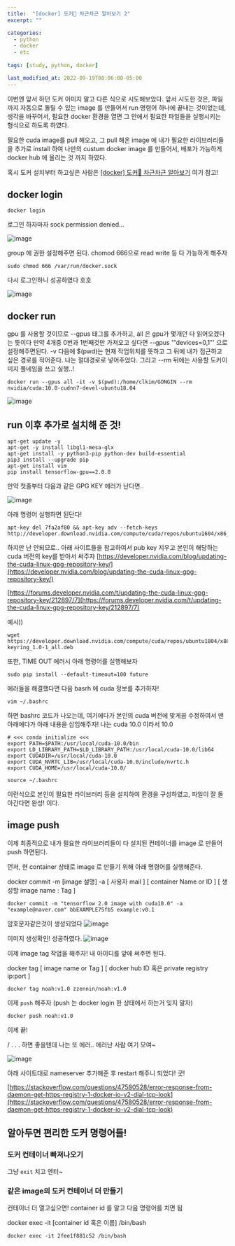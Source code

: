 ```yaml
---
title:  "[docker] 도커🐋 차근차근 알아보기 2"
excerpt: ""

categories:
  - python
  - docker
  - etc
  
tags: [study, python, docker]

last_modified_at: 2022-09-19T08:06:00-05:00
---
```


이번엔 앞서 하던 도커 이미지 말고 다른 식으로 시도해보았다.
앞서 시도한 것은, 파일까지 자동으로 돌릴 수 있는 image 를 만들어서 run 명령어 하나에 끝내는 것이었는데, 생각을 바꾸어서, 필요한 docker 환경을 열면 그 안에서 필요한 파일들을 실행시키는 형식으로 하도록 하였다. 

필요한 cuda image를 pull 해오고, 그 pull 해온 image 에 내가 필요한 라이브러리들을 추가로  install 하여 나만의 custum docker image 를 만들어서, 배포가 가능하게 docker hub 에 올리는 것 까지 하였다. 

혹시 도커 설치부터 하고싶은 사람은 [[docker] 도커🐋 차근차근 알아보기](https://chaelin0722.github.io/python/docker/etc/docker_basic/) 여기 참고!

## docker login

~~~
docker login
~~~
로그인 하자마자 sock permission denied... 

![image](https://user-images.githubusercontent.com/53431568/191421868-c8d27b0d-606f-46de-a954-c89e4bf8d633.png)

group 에 권한 설정해주면 된다. chomod 666으로 read write 등 다 가능하게 해주자

~~~
sudo chmod 666 /var/run/docker.sock
~~~

다시 로그인하니 성공하였다 호호

![image](https://user-images.githubusercontent.com/53431568/191421793-21ff0348-8fa8-4dea-b15d-4056f5835b98.png)

 
 ## docker run
 
 gpu 를 사용할 것이므로 --gpus 태그를 추가하고, all 은 gpu가 몇개던 다 읽어오겠다는 뜻이다 만약 4개중 0번과 1번째것만 가져오고 싶다면 --gpus '"devices=0,1"' 으로 설정해주면된다. 
 -v 다음에 $(pwd)는 현재 작업위치를 뜻하고 그 뒤에 내가 접근하고 싶은 경로를 적어준다. 나는 절대경로로 넣어주었다. 그리고 --rm 뒤에는 사용할 도커이미지 풀네임을 쓰고 실행..!
 
~~~
docker run --gpus all -it -v $(pwd):/home/clkim/GONGIN --rm  nvidia/cuda:10.0-cudnn7-devel-ubuntu18.04
~~~

![image](https://user-images.githubusercontent.com/53431568/191019507-3298cf2f-f825-4057-9cd7-063f0a46a3ab.png)


## run 이후 추가로 설치해 준 것!

~~~
apt-get update -y
apt-get -y install libgl1-mesa-glx
apt-get install -y python3-pip python-dev build-essential
pip3 install --upgrade pip
apt-get install vim
pip install tensorflow-gpu==2.0.0
~~~

만약 첫줄부터 다음과 같은 GPG KEY 에러가 난다면..

![image](https://user-images.githubusercontent.com/53431568/191249567-24c2b5ee-7c09-4b89-9bcc-aaea57bc83e0.png)

아래 명령어 실행하면 된단다!
~~~
apt-key del 7fa2af80 && apt-key adv --fetch-keys http://developer.download.nvidia.com/compute/cuda/repos/ubuntu1604/x86_64/3bf863cc.pub
~~~

하지만 난 안되므로.. 아래 사이트들을 참고하여서 pub key 지우고 본인이 해당하는 cuda 버전의 key를 받아서 써주자
[https://developer.nvidia.com/blog/updating-the-cuda-linux-gpg-repository-key/](https://developer.nvidia.com/blog/updating-the-cuda-linux-gpg-repository-key/)

[https://forums.developer.nvidia.com/t/updating-the-cuda-linux-gpg-repository-key/212897/7](https://forums.developer.nvidia.com/t/updating-the-cuda-linux-gpg-repository-key/212897/7)


예시))
~~~
wget https://developer.download.nvidia.com/compute/cuda/repos/ubuntu1804/x86_64/cuda-keyring_1.0-1_all.deb
~~~

또한, TIME OUT 에러시 아래 명령어를 실행해보자

~~~
sudo pip install --default-timeout=100 future
~~~

에러들을 해결했다면 다음 basrh 에 cuda 정보를 추가하자!

~~~
vim ~/.bashrc
~~~

하면 bashrc 코드가 나오는데, 여기에다가 본인의 cuda 버전에 맞게끔 수정하여서 맨 아래에다가 아래 내용을 삽입해주자! 나는 cuda 10.0 이라서 10.0
~~~
# <<< conda initialize <<<
export PATH=$PATH:/usr/local/cuda-10.0/bin
export LD_LIBRARY_PATH=$LD_LIBRARY_PATH:/usr/local/cuda-10.0/lib64
export CUDADIR=/usr/local/cuda-10.0
export CUDA_NVRTC_LIB=/usr/local/cuda-10.0/include/nvrtc.h
export CUDA_HOME=/usr/local/cuda-10.0/
~~~

~~~
source ~/.bashrc
~~~

이런식으로 본인이 필요한 라이브러리 등을 설치하여 환경을 구성하였고, 파일이 잘 돌아간다면 완성! 이다. 

## image push

이제 최종적으로 내가 필요한 라이브러리들이 다 설치된 컨테이너를 image 로 만들어 push 하면된다.

먼저, 현 container 상태로 image 로 만들기 위해 아래 명령어를 실행해준다.

docker commit -m [image 설명] -a [ 사용자 mail ] [ container Name or ID ] [ 생성할 image name : Tag ]

~~~
docker commit -m "tensorflow 2.0 image with cuda10.0" -a "example@naver.com" bbEXAMPLE75fb5 example:v0.1
~~~

암호문자같은것이 생성되었다 
![image](https://user-images.githubusercontent.com/53431568/191423314-2295bab3-ca09-402c-8179-f8498eb3b491.png)

이미지 생성확인! 성공하였다.
![image](https://user-images.githubusercontent.com/53431568/191423148-2ac2d25a-7972-4af5-a1dc-24906854c887.png)

이제 image tag 작업을 해주자! 내 아이디를 앞에 써주면 된다.

docker tag [ image name or Tag ] [ docker hub ID 혹은 private registry ip:port ] 

~~~
docker tag noah:v1.0 zzennin/noah:v1.0
~~~

이제 `push` 해주자 (push 는 docker login 한 상태에서 하는거 잊지 말자)

~~~
docker push noah:v1.0
~~~

이제 끝!

/
.
.
.
하면 좋을텐데 나는 또 에러.. 에러난 사람 여기 모여~ 

![image](https://user-images.githubusercontent.com/53431568/191430110-93fb5027-9a0e-4270-9aaa-1fc4cbe1f5e5.png)

아래 사이트대로 nameserver 추가해준 후 restart 해주니 되었다! 굿!

[https://stackoverflow.com/questions/47580528/error-response-from-daemon-get-https-registry-1-docker-io-v2-dial-tcp-look](https://stackoverflow.com/questions/47580528/error-response-from-daemon-get-https-registry-1-docker-io-v2-dial-tcp-look)



## 알아두면 편리한 도커 명령어들!

### 도커 컨테이너 빠져나오기

그냥 `exit` 치고 엔터~

### 같은 image의 도커 컨테이너 더 만들기

컨테이너 더 열고싶으면! container id 를 알고 다음 명령어를 치면 됨

docker exec -it [container id 혹은 이름] /bin/bash

~~~
docker exec -it 2fee1f881c52 /bin/bash
~~~


